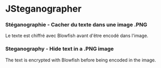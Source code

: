 # JSteganographer

### Stéganographie - Cacher du texte dans une image .PNG

Le texte est chiffré avec Blowfish avant d'être encodé dans l'image.

### Steganography - Hide text in a .PNG image

The text is encrypted with Blowfish before being encoded in the image.
